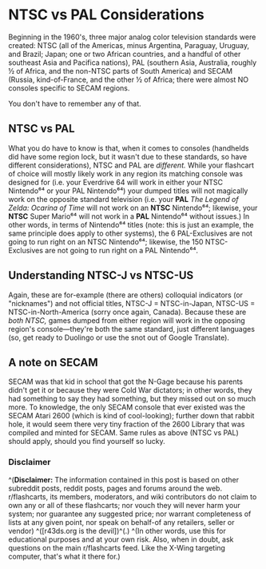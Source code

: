 # NTSC vs PAL Considerations

Beginning in the 1960's, three major analog color television standards were created: NTSC (all of the Americas, minus Argentina, Paraguay, Uruguay, and Brazil; Japan; one or two African countries, and a handful of other southeast Asia and Pacifica nations), PAL (southern Asia, Australia, roughly ½ of Africa, and the non-NTSC parts of South America) and SECAM (Russia, kind-of-France, and the other ½ of Africa; there were almost NO consoles specific to SECAM regions.


You don't have to remember any of that.


## NTSC vs PAL

What you do have to know is that, when it comes to consoles (handhelds did have some region lock, but it wasn't due to these standards, so have different considerations), NTSC and PAL are *different.* While your flashcart of choice will mostly likely work in any region its matching console was designed for (i.e. your Everdrive 64 will work in either your NTSC Nintendo⁶⁴ or your PAL Nintendo⁶⁴) your dumped titles will not magically work on the opposite standard television (i.e. your **PAL** *The Legend of Zelda: Ocarina of Time* will not work on an **NTSC** Nintendo⁶⁴; likewise, your **NTSC** Super Mario⁶⁴ will not work in a **PAL** Nintendo⁶⁴ without issues.) In other words, in terms of Nintendo⁶⁴ titles (note: this is just an example, the same principle does apply to other systems), the 6 PAL-Exclusives are not going to run right on an NTSC Nintendo⁶⁴; likewise, the 150 NTSC-Exclusives are not going to run right on a PAL Nintendo⁶⁴.

## Understanding NTSC-J vs NTSC-US

Again, these are for-example (there are others) colloquial indicators (or "nicknames") and not official titles, NTSC-J = NTSC-in-Japan, NTSC-US = NTSC-in-North-America (sorry once again, Canada). Because these are *both NTSC,* games dumped from either region will work in the opposing region's console—they're both the same standard, just different languages (so, get ready to Duolingo or use the snot out of Google Translate).

## A note on SECAM

SECAM was that kid in school that got the N-Gage because his parents didn't get it or because they were Cold War dictators; in other words, they had something to say they had something, but they missed out on so much more. To knowledge, the only SECAM console that ever existed was the SECAM Atari 2600 (which is kind of cool-looking); further down that rabbit hole, it would seem there very tiny fraction of the 2600 Library that was compiled and minted for SECAM. Same rules as above (NTSC vs PAL) should apply, should you find yourself so lucky.

### Disclaimer
^(**Disclaimer:** The information contained in this post is based on other subreddit posts, reddit posts, pages and forums around the web. r/flashcarts, its members, moderators, and wiki contributors do not claim to own any or all of these flashcarts; nor vouch they will never harm your system; nor guarantee any suggested price; nor warrant completeness of lists at any given point, nor speak on behalf-of any retailers, seller or vendor) ^([r43ds.org is the devil])^(.) ^(In other words, use this for educational purposes and at your own risk. Also, when in doubt, ask questions on the main r/flashcarts feed. Like the X-Wing targeting computer, that's what it there for.)